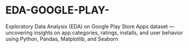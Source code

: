 # EDA-GOOGLE-PLAY-
Exploratory Data Analysis (EDA) on Google Play Store Apps dataset — uncovering insights on app categories, ratings, installs, and user behavior using Python, Pandas, Matplotlib, and Seaborn
